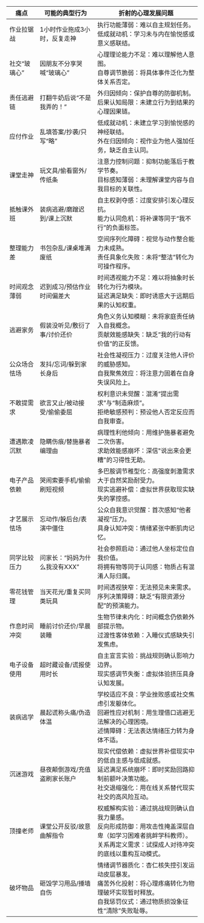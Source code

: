 | 痛点 | 可能的典型行为 | 折射的心理发展问题 |
| ---- | ---- | ---- |
| 作业拉锯战 | 1小时作业拖成3小时，反复走神 | 执行功能薄弱：难以自主规划任务。<br/>低成就动机：学习未与内在愉悦感或意义感联结。 |
| 社交“玻璃心” | 因朋友不分享哭喊“玻璃心” | 心理理论能力不足：难以理解他人意图。<br/>自尊调节脆弱：将具体事件泛化为整体关系否定。 |
| 责任逃避链 | 打翻牛奶后说“不是我弄的！” | 外归因倾向：保护自尊的防御机制。<br/>后果认知局限：未建立行为到结果的心理因果链。 |
| 应付作业 | 乱填答案/抄袭/只写“略” | 低成就动机：未建立学习到愉悦感的神经联结。<br/>外在归因倾向：视作业为他人强加任务，缺乏自主认同。 |
| 课堂走神 | 玩文具/偷看窗外/传纸条 | 注意力控制问题：抑制功能落后于教学节奏。<br/>目标感知薄弱：未理解课堂内容与自我目标的关联性。 |
| 抵触课外班 | 装病逃避/磨蹭迟到/课上沉默 | 自主权剥夺感：过度安排引发心理反抗。<br/>能力认同危机：将补课等同于“我不行”的负面标签。 |
| 整理能力差 | 书包杂乱/课桌堆满废纸 | 空间序列化障碍：视觉与动作整合能力未成熟。<br/>责任具象化失败：未将“整洁”转化为可操作程序。 |
| 时间观念薄弱 | 迟到成习/预估作业时间偏差大 | 时间透视能力不足：难以将抽象时长转化为行为模块。<br/>延迟满足缺失：即时诱惑大于远期后果的认知权重。 |
| 逃避家务 | 假装没听见/敷衍了事/讨价还价 | 角色义务认知模糊：未将家庭责任纳入自我概念。<br/>贡献效能感缺失：缺乏”我的行动有价值”的正反馈。 |
| 公众场合怯场 | 发抖/忘词/躲到家长身后 | 社会性凝视压力：过度关注他人评价的威胁感知。<br/>自我聚焦效应：将注意力固着在自身失误风险上。 |
| 不敢提需求 | 欲言又止/被动接受/偷偷委屈 | 权利意识未觉醒：混淆“提出需求”与“制造麻烦”。<br/>拒绝敏感预判：预设他人否定反应而自我审查。 |
| 遭遇欺凌沉默 | 隐瞒伤痕/替施暴者编理由 | 病理性利他倾向：用维护施暴者避免二次伤害。<br/>求助效能感崩坏：深信"说出来会更糟"的习得性无助。 |
| 电子产品依赖 | 哭闹索要手机/偷偷刷短视频 | 多巴胺调节稚型化：高强度刺激需求大于自然奖励耐受力。<br/>现实逃避补偿：虚拟世界获取现实缺失的掌控感。 |
| 才艺展示怯场 | 忘动作/躲后台/表演中僵住 | 公众自我意识觉醒：首次感知“他者凝视”压力。<br/>具身认知冲突：情绪紧张中断肌肉记忆。 |
| 同学比较压力 | 问家长：“妈妈为什么我没有XXX” | 社会参照启动：通过他人坐标定位自我价值。<br/>将拥有物等同于认同感：物质占有混淆人际归属。 |
| 零花钱管理 | 当天花光/重复买同类玩具 | 时间透视狭窄：无法预见未来需求。<br/>序列决策障碍：缺乏“有限资源分配”的预演能力。 |
| 作息时间冲突 | 睡前讨价还价/早晨装睡 | 生物节律未内化：时间概念仍依赖外部提示物。<br/>过渡性客体依赖：入睡仪式感缺失引发焦虑。 |
| 电子设备使用 | 超时藏设备/谎报使用时长 | 自主宣言实验：挑战规则确认影响力边界。<br/>现实感调节失衡：虚拟体验挤压具身认知发展。 |
| 装病逃学 | 晨起谎称头痛/伪造体温 | 学校适应不良：学业挫败感或社交焦虑引发躯体化。<br/>回避性应对机制：用生理借口逃避无法解决的心理困境。<br/>述情障碍：无法表达情绪压力转为身体不适。 |
| 沉迷游戏 | 昼夜颠倒游戏/充值盗刷家长账户 | 现实代偿依赖：虚拟世界补偿现实中的低自主感与低成就感。<br/>延迟满足系统崩坏：即时奖励回路抑制前额叶决策功能。<br/>社交退缩强化：用在线关系替代现实社交的高风险互动。 |
| 顶撞老师 | 课堂公开反驳/故意曲解指令 | 权威解构实验：通过挑战规则确认自我力量感。<br/>反向形成防御：用攻击性掩盖深层自卑（如学习困难者挑衅学科教师）。<br/>关系再定义需求：试探成人对待冲突的底线以重构互动模式。 |
| 破坏物品 | 砸毁学习用品/捶墙自伤 | 情绪调节器质化：杏仁核失控引发运动皮层暴发。<br/>痛苦外化投射：将心理疼痛转化为物理破坏实现暂时释放。<br/>自我惩罚仪式：通过物质损毁象征性“清除”失败耻辱。 |
